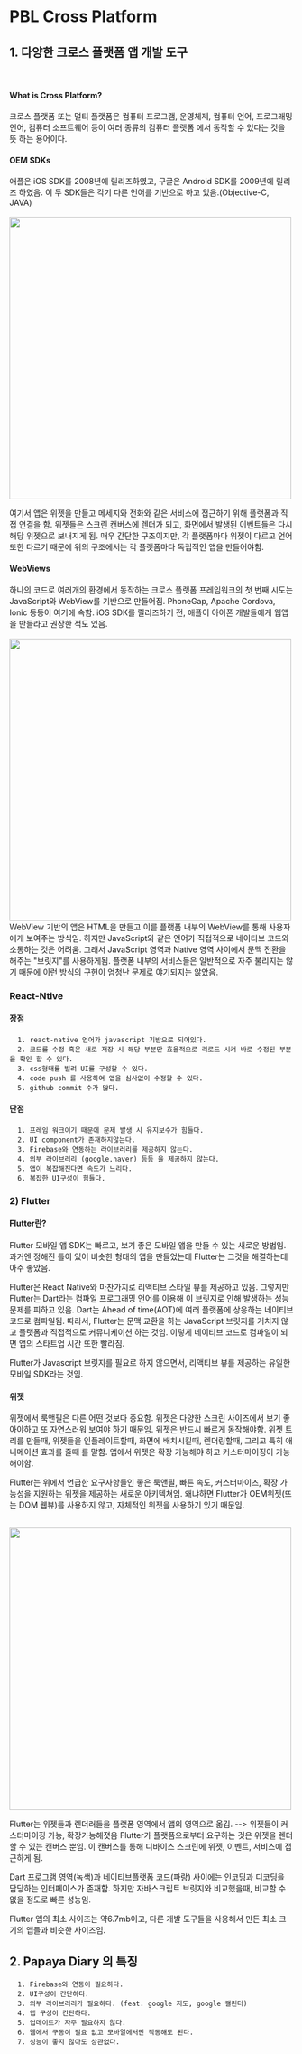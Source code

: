 # PBL Cross Platform

## 1. 다양한 크로스 플랫폼 앱 개발 도구
<br>
<h4> What is Cross Platform? </h4>
      
 크로스 플랫폼 또는 멀티 플랫폼은 컴퓨터 프로그램, 운영체제, 컴퓨터 언어, 프로그래밍 언어, 컴퓨터 소프트웨어 등이 여러 종류의 컴퓨터 플랫폼 에서 동작할 수 있다는 것을 뜻 하는 용어이다.
 
<h4> OEM SDKs </h4>
 애플은 iOS SDK를 2008년에 릴리즈하였고, 구글은 Android SDK를  2009년에 릴리즈 하였음. 이 두 SDK들은 각기 다른 언어를 기반으로 하고 있음.(Objective-C, JAVA)

<div>
&nbsp;&nbsp;&nbsp;<img width = "500" src = "https://user-images.githubusercontent.com/42960479/69326786-bf720a00-0c8f-11ea-9c69-f61d8801b18e.png">
</div>

 여기서 앱은 위젯을 만들고 메세지와 전화와 같은 서비스에 접근하기 위해 플랫폼과 직접 연결을 함. 위젯들은 스크린 캔버스에 렌더가 되고, 화면에서 발생된 이벤트들은 다시 해당 위젯으로 보내지게 됨. 매우 간단한 구조이지만, 각 플랫폼마다 위젯이 다르고 언어 또한 다르기 때문에 위의 구조에서는 각 플랫폼마다 독립적인 앱을 만들어야함.
 
<h4> WebViews </h4>
  하나의 코드로 여러개의 환경에서 동작하는 크로스 플랫폼 프레임워크의 첫 번째 시도는 JavaScript와 WebView를 기반으로 만들어짐. PhoneGap, Apache Cordova, Ionic 등등이 여기에 속함. iOS SDK를 릴리즈하기 전, 애플이 아이폰 개발들에게 웹앱을 만들라고 권장한 적도 있음.
  <div>
&nbsp;&nbsp;&nbsp;<img width = "500" src = "https://user-images.githubusercontent.com/42960479/69327622-2ba13d80-0c91-11ea-8ea9-2f515978041c.png">
</div>
  WebView 기반의 앱은 HTML을 만들고 이를 플랫폼 내부의 WebView를 통해 사용자에게 보여주는 방식임. 하지만 JavaScript와 같은 언어가 직접적으로 네이티브 코드와 소통하는 것은 어려움. 그래서 JavaScript 영역과 Native 영역 사이에서 문맥 전환을 해주는 "브릿지"를 사용하게됨. 플랫폼 내부의 서비스들은 일반적으로 자주 불리지는 않기 때문에 이런 방식의 구현이 엄청난 문제로 야기되지는 않았음.
  
### React-Ntive
#### 장점
      1. react-native 언어가 javascript 기반으로 되어있다.
      2. 코드를 수정 혹은 새로 저장 시 해당 부분만 효율적으로 리로드 시켜 바로 수정된 부분을 확인 할 수 있다.
      3. css형태를 빌려 UI를 구성할 수 있다.
      4. code push 를 사용하여 앱을 심사없이 수정할 수 있다.
      5. github commit 수가 많다.


#### 단점 
      1. 프레임 워크이기 때문에 문제 발생 시 유지보수가 힘들다.
      2. UI component가 존재하지않는다.
      3. Firebase와 연동하는 라이브러리를 제공하지 않는다.
      4. 외부 라이브러리 (google,naver) 등등 을 제공하지 않는다.
      5. 앱이 복잡해진다면 속도가 느리다.
      6. 복잡한 UI구성이 힘들다.



### 2) Flutter
<h4> Flutter란? </h4>
  Flutter 모바일 앱 SDK는 빠르고, 보기 좋은 모바일 앱을 만들 수 있는 새로운 방법임. 과거엔 정해진 틀이 있어 비슷한 형태의 앱을 만들었는데 Flutter는 그것을 해결하는데 아주 좋았음. 
  
Flutter은 React Native와 마찬가지로 리액티브 스타일 뷰를 제공하고 있음. 그렇지만 Flutter는 Dart라는 컴파일 프로그래밍 언어를 이용해 이 브릿지로 인해 발생하는 성능 문제를 피하고 있음. Dart는 Ahead of time(AOT)에 여러 플랫폼에 상응하는 네이티브 코드로 컴파일됨. 따라서, Flutter는 문맥 교환을 하는 JavaScript 브릿지를 거치지 않고 플랫폼과 직접적으로 커뮤니케이션 하는 것임. 이렇게 네이티브 코드로 컴파일이 되면 앱의 스타트업 시간 또한 빨라짐.

Flutter가 Javascript 브릿지를 필요로 하지 않으면서, 리액티브 뷰를 제공하는 유일한 모바일 SDK라는 것임.

<h4> 위젯 </h4>
위젯에서 룩앤필은 다른 어떤 것보다 중요함. 위젯은 다양한 스크린 사이즈에서 보기 좋아야하고 또 자연스러워 보여야 하기 때문임.
위젯은 반드시 빠르게 동작해야함. 위젯 트리를 만들때, 위젯들을 인플레이트할때, 화면에 배치시킬때, 렌더링할때, 그리고 특히 애니메이션 효과를 줄때 를 말함.
앱에서 위젯은 확장 가능해야 하고 커스터마이징이 가능해야함. 

Flutter는 위에서 언급한 요구사항들인 좋은 룩앤필, 빠른 속도, 커스터마이즈, 확장 가능성을 지원하는 위젯을 제공하는 새로운 아키텍쳐임. 왜냐하면 Flutter가 OEM위젯(또는 DOM 웹뷰)를 사용하지 않고, 자체적인 위젯을 사용하기 있기 때문임.

  <div>
&nbsp;&nbsp;&nbsp;<img width = "500" src = "https://user-images.githubusercontent.com/42960479/69328749-234a0200-0c93-11ea-84a1-f5fc5ecc6f32.png">
</div>

Flutter는 위젯들과 렌더러들을 플랫폼 영역에서 앱의 영역으로 옮김. --> 위젯들이 커스터마이징 가능, 확장가능해졋음
Flutter가 플랫폼으로부터 요구하는 것은 위젯을 렌더할 수 있는 캔버스 뿐임. 이 캔버스를 통해 디바이스 스크린에 위젯, 이벤트, 서비스에 접근하게 됨.

Dart 프로그램 영역(녹색)과 네이티브플랫폼 코드(파랑) 사이에는 인코딩과 디코딩을 담당하는 인터페이스가 존재함. 하지만 자바스크립트 브릿지와 비교했을때, 비교할 수 없을 정도로 빠른 성능임.

Flutter 앱의 최소 사이즈는 약6.7mb이고, 다른 개발 도구들을 사용해서 만든 최소 크기의 앱들과 비슷한 사이즈임.

## 2. Papaya Diary 의 특징
      1. Firebase와 연동이 필요하다.
      2. UI구성이 간단하다.
      3. 외부 라이브러리가 필요하다. (feat. google 지도, google 캘린더)
      4. 앱 구성이 간단하다.
      5. 업데이트가 자주 필요하지 않다.
      6. 웹에서 구동이 필요 없고 모바일에서만 작동해도 된다.
      7. 성능이 좋지 않아도 상관없다.


